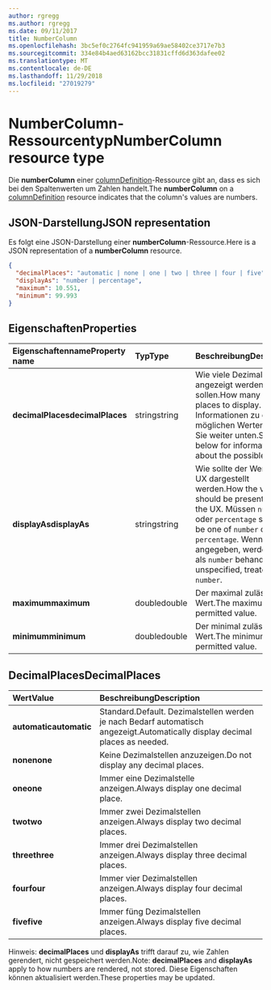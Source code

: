 ```yaml
---
author: rgregg
ms.author: rgregg
ms.date: 09/11/2017
title: NumberColumn
ms.openlocfilehash: 3bc5ef0c2764fc941959a69ae58402ce3717e7b3
ms.sourcegitcommit: 334e84b4aed63162bcc31831cffd6d363dafee02
ms.translationtype: MT
ms.contentlocale: de-DE
ms.lasthandoff: 11/29/2018
ms.locfileid: "27019279"
---
```

# <a name="numbercolumn-resource-type"></a><span data-ttu-id="83134-102">NumberColumn-Ressourcentyp</span><span class="sxs-lookup"><span data-stu-id="83134-102">NumberColumn resource type</span></span>

<span data-ttu-id="83134-103">Die **numberColumn** einer [columnDefinition](columndefinition.md)-Ressource gibt an, dass es sich bei den Spaltenwerten um Zahlen handelt.</span><span class="sxs-lookup"><span data-stu-id="83134-103">The **numberColumn** on a [columnDefinition](columndefinition.md) resource indicates that the column's values are numbers.</span></span>

## <a name="json-representation"></a><span data-ttu-id="83134-104">JSON-Darstellung</span><span class="sxs-lookup"><span data-stu-id="83134-104">JSON representation</span></span>

<span data-ttu-id="83134-105">Es folgt eine JSON-Darstellung einer **numberColumn**-Ressource.</span><span class="sxs-lookup"><span data-stu-id="83134-105">Here is a JSON representation of a **numberColumn** resource.</span></span>
<!-- { "blockType": "resource", "@odata.type": "microsoft.graph.numberColumn" } -->

```json
{
  "decimalPlaces": "automatic | none | one | two | three | four | five",
  "displayAs": "number | percentage",
  "maximum": 10.551,
  "minimum": 99.993
}
```

## <a name="properties"></a><span data-ttu-id="83134-106">Eigenschaften</span><span class="sxs-lookup"><span data-stu-id="83134-106">Properties</span></span>

| <span data-ttu-id="83134-107">Eigenschaftenname</span><span class="sxs-lookup"><span data-stu-id="83134-107">Property name</span></span>      | <span data-ttu-id="83134-108">Typ</span><span class="sxs-lookup"><span data-stu-id="83134-108">Type</span></span>   | <span data-ttu-id="83134-109">Beschreibung</span><span class="sxs-lookup"><span data-stu-id="83134-109">Description</span></span>
|:-------------------|:-------|:-----------------------------------------------
| <span data-ttu-id="83134-110">**decimalPlaces**</span><span class="sxs-lookup"><span data-stu-id="83134-110">**decimalPlaces**</span></span>  | <span data-ttu-id="83134-111">string</span><span class="sxs-lookup"><span data-stu-id="83134-111">string</span></span> | <span data-ttu-id="83134-112">Wie viele Dezimalstellen angezeigt werden sollen.</span><span class="sxs-lookup"><span data-stu-id="83134-112">How many decimal places to display.</span></span> <span data-ttu-id="83134-113">Informationen zu den möglichen Werten finden Sie weiter unten.</span><span class="sxs-lookup"><span data-stu-id="83134-113">See below for information about the possible values.</span></span>
| <span data-ttu-id="83134-114">**displayAs**</span><span class="sxs-lookup"><span data-stu-id="83134-114">**displayAs**</span></span>      | <span data-ttu-id="83134-115">string</span><span class="sxs-lookup"><span data-stu-id="83134-115">string</span></span> | <span data-ttu-id="83134-116">Wie sollte der Wert in der UX dargestellt werden.</span><span class="sxs-lookup"><span data-stu-id="83134-116">How the value should be presented in the UX.</span></span> <span data-ttu-id="83134-117">Müssen `number` oder `percentage` sein.</span><span class="sxs-lookup"><span data-stu-id="83134-117">Must be one of `number` or `percentage`.</span></span> <span data-ttu-id="83134-118">Wenn nicht angegeben, werden sie als `number` behandelt.</span><span class="sxs-lookup"><span data-stu-id="83134-118">If unspecified, treated as `number`.</span></span>
| <span data-ttu-id="83134-119">**maximum**</span><span class="sxs-lookup"><span data-stu-id="83134-119">**maximum**</span></span>        | <span data-ttu-id="83134-120">double</span><span class="sxs-lookup"><span data-stu-id="83134-120">double</span></span> | <span data-ttu-id="83134-121">Der maximal zulässige Wert.</span><span class="sxs-lookup"><span data-stu-id="83134-121">The maximum permitted value.</span></span>
| <span data-ttu-id="83134-122">**minimum**</span><span class="sxs-lookup"><span data-stu-id="83134-122">**minimum**</span></span>        | <span data-ttu-id="83134-123">double</span><span class="sxs-lookup"><span data-stu-id="83134-123">double</span></span> | <span data-ttu-id="83134-124">Der minimal zulässige Wert.</span><span class="sxs-lookup"><span data-stu-id="83134-124">The minimum permitted value.</span></span>

## <a name="decimalplaces"></a><span data-ttu-id="83134-125">DecimalPlaces</span><span class="sxs-lookup"><span data-stu-id="83134-125">DecimalPlaces</span></span>

| <span data-ttu-id="83134-126">Wert</span><span class="sxs-lookup"><span data-stu-id="83134-126">Value</span></span>          | <span data-ttu-id="83134-127">Beschreibung</span><span class="sxs-lookup"><span data-stu-id="83134-127">Description</span></span>
|:---------------|:--------------------------------------------------------------
| <span data-ttu-id="83134-128">**automatic**</span><span class="sxs-lookup"><span data-stu-id="83134-128">**automatic**</span></span>  | <span data-ttu-id="83134-129">Standard.</span><span class="sxs-lookup"><span data-stu-id="83134-129">Default.</span></span> <span data-ttu-id="83134-130">Dezimalstellen werden je nach Bedarf automatisch angezeigt.</span><span class="sxs-lookup"><span data-stu-id="83134-130">Automatically display decimal places as needed.</span></span>
| <span data-ttu-id="83134-131">**none**</span><span class="sxs-lookup"><span data-stu-id="83134-131">**none**</span></span>       | <span data-ttu-id="83134-132">Keine Dezimalstellen anzuzeigen.</span><span class="sxs-lookup"><span data-stu-id="83134-132">Do not display any decimal places.</span></span>
| <span data-ttu-id="83134-133">**one**</span><span class="sxs-lookup"><span data-stu-id="83134-133">**one**</span></span>        | <span data-ttu-id="83134-134">Immer eine Dezimalstelle anzeigen.</span><span class="sxs-lookup"><span data-stu-id="83134-134">Always display one decimal place.</span></span>
| <span data-ttu-id="83134-135">**two**</span><span class="sxs-lookup"><span data-stu-id="83134-135">**two**</span></span>        | <span data-ttu-id="83134-136">Immer zwei Dezimalstellen anzeigen.</span><span class="sxs-lookup"><span data-stu-id="83134-136">Always display two decimal places.</span></span>
| <span data-ttu-id="83134-137">**three**</span><span class="sxs-lookup"><span data-stu-id="83134-137">**three**</span></span>      | <span data-ttu-id="83134-138">Immer drei Dezimalstellen anzeigen.</span><span class="sxs-lookup"><span data-stu-id="83134-138">Always display three decimal places.</span></span>
| <span data-ttu-id="83134-139">**four**</span><span class="sxs-lookup"><span data-stu-id="83134-139">**four**</span></span>       | <span data-ttu-id="83134-140">Immer vier Dezimalstellen anzeigen.</span><span class="sxs-lookup"><span data-stu-id="83134-140">Always display four decimal places.</span></span>
| <span data-ttu-id="83134-141">**five**</span><span class="sxs-lookup"><span data-stu-id="83134-141">**five**</span></span>       | <span data-ttu-id="83134-142">Immer füng Dezimalstellen anzeigen.</span><span class="sxs-lookup"><span data-stu-id="83134-142">Always display five decimal places.</span></span>

<span data-ttu-id="83134-143">Hinweis: **decimalPlaces** und **displayAs** trifft darauf zu, wie Zahlen gerendert, nicht gespeichert werden.</span><span class="sxs-lookup"><span data-stu-id="83134-143">Note: **decimalPlaces** and **displayAs** apply to how numbers are rendered, not stored.</span></span>
<span data-ttu-id="83134-144">Diese Eigenschaften können aktualisiert werden.</span><span class="sxs-lookup"><span data-stu-id="83134-144">These properties may be updated.</span></span>

<!-- {
  "type": "#page.annotation",
  "description": "",
  "keywords": "",
  "section": "documentation",
  "suppressions": [
    "Warning: /api-reference/v1.0/resources/numbercolumn.md:
      Found potential enums in resource example that weren't defined in a table:(automatic,none,one,two,three,four,five) are in resource, but () are in table",
    "Warning: /api-reference/v1.0/resources/numbercolumn.md:
      Found potential enums in resource example that weren't defined in a table:(number,percentage) are in resource, but () are in table"
  ],
  "tocPath": "Resources/NumberColumn"
} -->
